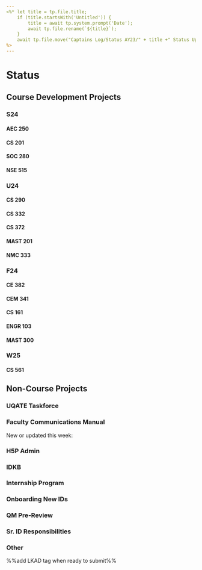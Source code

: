 ```yaml
---
<%* let title = tp.file.title; 
	if (title.startsWith('Untitled')) { 
		title = await tp.system.prompt('Date');
		await tp.file.rename(`${title}`);
	}
	await tp.file.move("Captains Log/Status AY23/" + title +" Status Update"); 
%>
---
```


# Status

## Course Development Projects

### S24

#### AEC 250

#### CS 201

#### SOC 280

#### NSE 515

### U24

#### CS 290

#### CS 332

#### CS 372

#### MAST 201

#### NMC 333

### F24

#### CE 382

#### CEM 341

#### CS 161

#### ENGR 103

#### MAST 300

### W25

#### CS 561

## Non-Course Projects

### UQATE Taskforce

### Faculty Communications Manual

New or updated this week:

### H5P Admin

### IDKB

### Internship Program

### Onboarding New IDs

### QM Pre-Review

### Sr. ID Responsibilities

### Other

%%add LKAD tag when ready to submit%%
